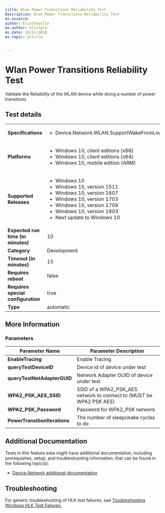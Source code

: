 ```yaml
---
title: Wlan Power Transitions Reliability Test
Description: Wlan Power Transitions Reliability Test
ms.assetid: 
author: EliotSeattle
ms.author: eliotgra
ms.date: 10/11/2018
ms.topic: article


---
```


# Wlan Power Transitions Reliability Test

Validate the Reliability of the WLAN device while doing a number of power transitions

## Test details
|||
|---|---|
| **Specifications**  | <ul><li>Device.Network.WLAN.SupportWakeFromLowPower.WakeFromLowPower </li></ul> |  
| **Platforms**   | <ul><li>Windows 10, client editions (x86)</li><li>Windows 10, client editions (x64)</li><li>Windows 10, mobile edition (ARM)</li></ul> |
| **Supported Releases** | <ul><li>Windows 10</li><li>Windows 10, version 1511</li><li>Windows 10, version 1607</li><li>Windows 10, version 1703</li><li>Windows 10, version 1709</li><li>Windows 10, version 1803</li><li>Next update to Windows 10</li></ul> |
|**Expected run time (in minutes)**| 10 |
|**Category**| Development |
|**Timeout (in minutes)**| 15 |
|**Requires reboot**| false |
|**Requires special configuration**| true |
|**Type**| automatic |

## More Information
### Parameters
| Parameter Name | Parameter Description |
| --- | --- |
| **EnableTracing** | Enable Tracing |
| **queryTestDeviceID** | Device id of device under test |
| **queryTestNetAdapterGUID** | Network Adapter GUID of device under test |
| **WPA2_PSK_AES_SSID** | SSID of a WPA2_PSK_AES network to connect to (MUST be WPA2 PSK AES) |
| **WPA2_PSK_Password** | Password for WPA2_PSK network |
| **PowerTransitionIterations** | The number of sleep/wake cycles to do |



## Additional Documentation
Tests in this feature area might have additional documentation, including prerequisites, setup, and troubleshooting information, that can be found in the following topic(s): <ul><li>[Device.Network additional documentation](https:\//docs.microsoft.com/en-us/windows-hardware/test/hlk/testref/device-network-additional-documentation.md)</li></ul>

## Troubleshooting
For generic troubleshooting of HLK test failures, see [Troubleshooting Windows HLK Test Failures.](https://docs.microsoft.com/en-us/windows-hardware/HLK/troubleshooting.html)